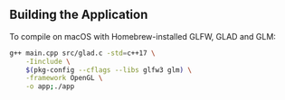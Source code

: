 ## Building the Application

To compile on macOS with Homebrew-installed GLFW, GLAD and GLM:

```bash
g++ main.cpp src/glad.c -std=c++17 \
    -Iinclude \
    $(pkg-config --cflags --libs glfw3 glm) \
    -framework OpenGL \
    -o app;./app
